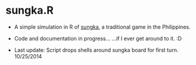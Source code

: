 # sungka.R

* A simple simulation in R of [sungka](http://tinyurl.com/pzxej77), a traditional game in the Philippines.
* Code and documentation in progress...  ...if I ever get around to it. :D

* Last update: Script drops shells around sungka board for first turn.  10/25/2014
